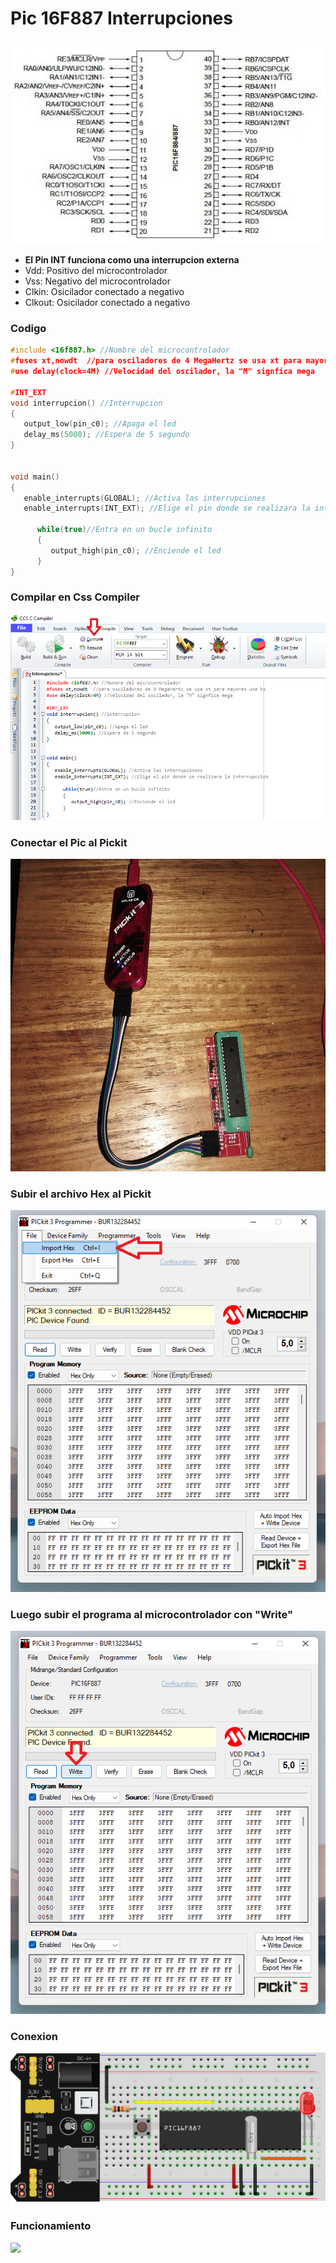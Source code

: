 # Pic 16F887 Interrupciones

<img src="https://github.com/IDiegoUlises/Pic-Interrupciones/blob/main/Images/16f887-Pic.png"  />

* **El Pin INT funciona como una interrupcion externa**
* Vdd: Positivo del microcontrolador
* Vss: Negativo del microcontrolador
* Clkin: Osicilador conectado a negativo
* Clkout: Osicilador conectado a negativo

### Codigo
```c
#include <16f887.h> //Nombre del microcontrolador
#fuses xt,nowdt  //para osciladores de 4 MegaHertz se usa xt para mayores usa hs
#use delay(clock=4M) //Velocidad del oscilador, la "M" signfica mega

#INT_EXT 
void interrupcion() //Interrupcion
{
   output_low(pin_c0); //Apaga el led
   delay_ms(5000); //Espera de 5 segundo
}


void main()
{
   enable_interrupts(GLOBAL); //Activa las interrupciones
   enable_interrupts(INT_EXT); //Elige el pin donde se realizara la interrupccion

      while(true)//Entra en un bucle infinito
      {
         output_high(pin_c0); //Enciende el led
      }
}
```
### Compilar en Css Compiler
<img src="https://github.com/IDiegoUlises/Pic-Interrupciones/blob/main/Images/Codigo-Imagen.png"  />

### Conectar el Pic al Pickit 
<img src="https://github.com/IDiegoUlises/Pic-Interrupciones/blob/main/Images/Pickit3.jpg" width="1000" height="500" />

### Subir el archivo Hex al Pickit 
<img src="https://github.com/IDiegoUlises/Pic-Interrupciones/blob/main/Images/Importar-Hex.png"  />

### Luego subir el programa al microcontrolador con "Write"
<img src="https://github.com/IDiegoUlises/Pic-Interrupciones/blob/main/Images/Write-pickit.png"  />

### Conexion
<img src="https://github.com/IDiegoUlises/Pic-Interrupciones/blob/main/Images/Circuito-En-Fritzing2.png" />

### Funcionamiento
![](https://github.com/IDiegoUlises/Pic-Interrupciones/blob/main/Images/Interrupcion.gif)

